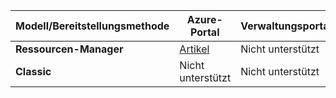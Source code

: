 |**Modell/Bereitstellungsmethode**| **Azure-Portal** | **Verwaltungsportal** | **PowerShell**|
|---|---|---|---|
| **Ressourcen-Manager**      |[Artikel](vpn-gateway-howto-multi-site-to-site-resource-manager-portal.md)| Nicht unterstützt | Unterstützt|
| **Classic** | Nicht unterstützt | Nicht unterstützt | [Artikel](vpn-gateway-multi-site.md) | 
 